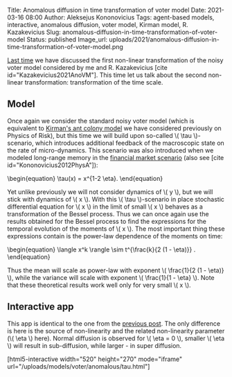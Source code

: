 Title: Anomalous diffusion in time transformation of voter model
Date: 2021-03-16 08:00
Author: Aleksejus Kononovicius
Tags: agent-based models, interactive, anomalous diffusion, voter model, Kirman model, R. Kazakevicius
Slug: anomalous-diffusion-in-time-transformation-of-voter-model
Status: published
Image_url: uploads/2021/anomalous-diffusion-in-time-transformation-of-voter-model.png

[Last time]({filename}/articles/2021/anomalous-diffusion-in-time-transformation-of-voter-model.md)
we have discussed the first non-linear transformation of the noisy voter model
considered by me and R. Kazakevicius [cite id="Kazakevicius2021AnoVM"]. This
time let us talk about the second non-linear transformation: transformation
of the time scale.
<!--more-->

## Model

Once again we consider the standard noisy voter model (which is equivalent to
[Kirman's ant colony model]({filename}/articles/2010/kirman-ants.md) we have
considered previously on Physics of Risk), but this time we will build upon
so-called \\\( \tau \\\)-scenario, which introduces additional feedback of
the macroscopic state on the rate of micro-dynamics. This scenario was also
introduced when we modeled long-range memory in the 
[financial market scenario]({filename}/articles/2011/agent-based-herding-model-financial-markets.md)
(also see [cite id="Kononovicius2012PhysA"]):

\begin{equation}
    \tau(x) = x^{1-2 \eta}.
\end{equation}

Yet unlike previously we will not consider dynamics of \\\( y \\\), but we
will stick with dynamics of \\\( x \\\). With this \\\( \tau \\\)-scenario
in place stochastic differential equation for \\\( x \\\) in the limit of
small \\\( x \\\) behaves as a transformation of the Bessel process. Thus
we can once again use the results obtained for the Bessel process to find
the expressions for the temporal evolution of the moments of \\\( x \\\).
The most important thing these expressions contain is the power-law dependence
of the moments on time:

\begin{equation}
    \langle x^k \rangle \sim t^{\frac{k}{2 (1 - \eta)}} .
\end{equation}

Thus the mean will scale as power-law with exponent \\\( \frac{1}{2 (1 - \eta)} \\\),
while the variance will scale with exponent \\\( \frac{1}{1 - \eta} \\\). Note
that these theoretical results work well only for very small \\\( x \\\).

## Interactive app

This app is identical to the one from the
[previous post]({filename}/articles/2021/anomalous-diffusion-in-time-transformation-of-voter-model.md). The only difference is here is the source of non-linearity
and the related non-linearity parameter (\\\( \eta \\\) here). Normal diffusion
is observed for \\\( \eta = 0 \\\), smaller \\\( \eta \\\) will result in
sub-diffusion, while larger - in super diffusion.

[html5-interactive width="520" height="270" mode="iframe"
url="/uploads/models/voter/anomalous/tau.html"]

